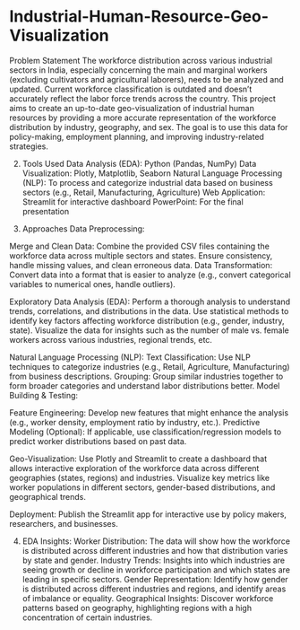# Industrial-Human-Resource-Geo-Visualization

Problem Statement
The workforce distribution across various industrial sectors in India, especially concerning the main and marginal workers (excluding cultivators and agricultural laborers), needs to be analyzed and updated. Current workforce classification is outdated and doesn’t accurately reflect the labor force trends across the country. This project aims to create an up-to-date geo-visualization of industrial human resources by providing a more accurate representation of the workforce distribution by industry, geography, and sex. The goal is to use this data for policy-making, employment planning, and improving industry-related strategies.

2. Tools Used
Data Analysis (EDA):
 Python (Pandas, NumPy)
Data Visualization:
 Plotly, Matplotlib, Seaborn
Natural Language Processing (NLP):
 To process and categorize industrial data based on business sectors (e.g., Retail, Manufacturing, Agriculture)
Web Application:
 Streamlit for interactive dashboard
PowerPoint:
 For the final presentation

4. Approaches
Data Preprocessing:

Merge and Clean Data: 
 Combine the provided CSV files containing the workforce data across multiple sectors and states. Ensure consistency, handle missing values, and clean erroneous data.
Data Transformation: 
 Convert data into a format that is easier to analyze (e.g., convert categorical variables to numerical ones, handle outliers).

Exploratory Data Analysis (EDA):
Perform a thorough analysis to understand trends, correlations, and distributions in the data.
Use statistical methods to identify key factors affecting workforce distribution (e.g., gender, industry, state).
Visualize the data for insights such as the number of male vs. female workers across various industries, regional trends, etc.

Natural Language Processing (NLP):
Text Classification: 
 Use NLP techniques to categorize industries (e.g., Retail, Agriculture, Manufacturing) from business descriptions.
Grouping: 
 Group similar industries together to form broader categories and understand labor distributions better.
Model Building & Testing:

Feature Engineering: 
 Develop new features that might enhance the analysis (e.g., worker density, employment ratio by industry, etc.).
Predictive Modeling (Optional): 
 If applicable, use classification/regression models to predict worker distributions based on past data.

Geo-Visualization:
Use Plotly and Streamlit to create a dashboard that allows interactive exploration of the workforce data across different geographies (states, regions) and industries.
Visualize key metrics like worker populations in different sectors, gender-based distributions, and geographical trends.

Deployment:
 Publish the Streamlit app for interactive use by policy makers, researchers, and businesses.

4. EDA Insights:
Worker Distribution:
 The data will show how the workforce is distributed across different industries and how that distribution varies by state and gender.
Industry Trends:
 Insights into which industries are seeing growth or decline in workforce participation and which states are leading in specific sectors.
Gender Representation:
 Identify how gender is distributed across different industries and regions, and identify areas of imbalance or equality.
Geographical Insights:
 Discover workforce patterns based on geography, highlighting regions with a high concentration of certain industries.
